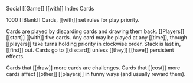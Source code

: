 Social [[Game]] [[with]] Index Cards  
  
1000 [[Blank]] Cards, [[with]] set rules for play priority.  
  
Cards are played by discarding cards and drawing them back. [[Players]] [[start]] [[with]] five cards. Any card may be played at any [[time]], though [[players]] take turns holding priority in clockwise order. Stack is last in, [[first]] out. Cards go to [[discard]] unless [[they]] [[have]] persistent effects.  
  
Cards that [[draw]] more cards are challenges. Cards that [[cost]] more cards affect [[other]] [[players]] in funny ways (and usually reward them).